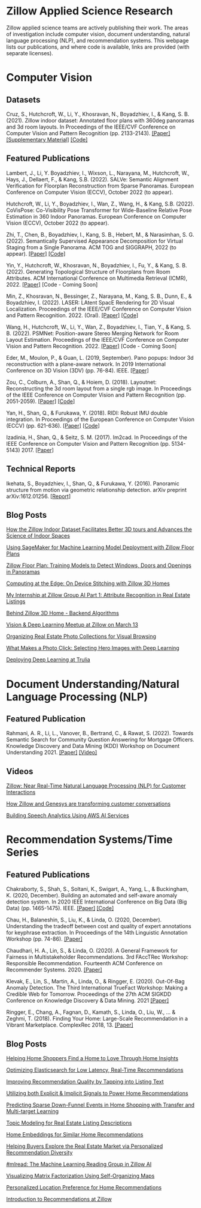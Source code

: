 # Zillow Applied Science Research
Zillow applied science teams are actively publishing their work. The areas of investigation include computer vision, document understanding, natural language processing (NLP), and recommendation systems. This webpage lists our publications, and where code is available, links are provided (with separate licenses).

# Computer Vision
## Datasets
Cruz, S., Hutchcroft, W., Li, Y., Khosravan, N., Boyadzhiev, I., & Kang, S. B. (2021). Zillow indoor dataset: Annotated floor plans with 360deg panoramas and 3d room layouts. In Proceedings of the IEEE/CVF Conference on Computer Vision and Pattern Recognition (pp. 2133-2143). [[Paper]](https://openaccess.thecvf.com/content/CVPR2021/papers/Cruz_Zillow_Indoor_Dataset_Annotated_Floor_Plans_With_360deg_Panoramas_and_CVPR_2021_paper) [[Supplementary Material]](https://openaccess.thecvf.com/content/CVPR2021/supplemental/Cruz_Zillow_Indoor_Dataset_CVPR_2021_supplemental.pdf) [[Code]](https://github.com/zillow/zind)
## Featured Publications
Lambert, J., Li, Y. Boyadzhiev, I., Wixson, L., Narayana, M., Hutchcroft, W., Hays, J., Dellaert, F., & Kang, S.B. (2022). SALVe: Semantic Alignment Verification for Floorplan Reconstruction from Sparse Panoramas. European Conference on Computer Vision (ECCV), October 2022 (to appear).

Hutchcroft, W., Li, Y., Boyadzhiev, I., Wan, Z., Wang, H., & Kang, S.B. (2022). CoVisPose: Co-Visibility Pose Transformer for Wide-Baseline Relative Pose Estimation in 360 Indoor Panoramas. European Conference on Computer Vision (ECCV), October 2022 (to appear).

Zhi, T., Chen, B., Boyadzhiev, I., Kang, S. B., Hebert, M., & Narasimhan, S. G. (2022). Semantically Supervised Appearance Decomposition for Virtual Staging from a Single Panorama. ACM TOG and SIGGRAPH, 2022 (to appear). [[Paper]](https://arxiv.org/abs/2205.13150) [[Code]](https://github.com/tiancheng-zhi/pano_decomp)

Yin, Y., Hutchcroft, W., Khosravan, N., Boyadzhiev, I., Fu, Y., & Kang, S. B. (2022). Generating Topological Structure of Floorplans from Room Attributes. ACM International Conference on Multimedia Retrieval (ICMR), 2022. [[Paper]](https://arxiv.org/pdf/2204.12338.pdf) [Code - Coming Soon]

Min, Z., Khosravan, N., Bessinger, Z., Narayana, M., Kang, S. B., Dunn, E., & Boyadzhiev, I. (2022). LASER: LAtent SpacE Rendering for 2D Visual Localization. Proceedings of the IEEE/CVF Conference on Computer Vision and Pattern Recognition. 2022. (Oral). [[Paper]](https://arxiv.org/abs/2204.00157) [[Code]](https://github.com/zillow/laser)

Wang, H., Hutchcroft, W., Li, Y., Wan, Z., Boyadzhiev, I., Tian, Y., & Kang, S. B. (2022). PSMNet: Position-aware Stereo Merging Network for Room Layout Estimation. Proceedings of the IEEE/CVF Conference on Computer Vision and Pattern Recognition. 2022. [[Paper]](https://arxiv.org/abs/2203.15965) [Code - Coming Soon]

Eder, M., Moulon, P., & Guan, L. (2019, September). Pano popups: Indoor 3d reconstruction with a plane-aware network. In 2019 International Conference on 3D Vision (3DV) (pp. 76-84). IEEE. [[Paper]](https://arxiv.org/pdf/1907.00939.pdf?ref=https://githubhelp.com)

Zou, C., Colburn, A., Shan, Q., & Hoiem, D. (2018). Layoutnet: Reconstructing the 3d room layout from a single rgb image. In Proceedings of the IEEE Conference on Computer Vision and Pattern Recognition (pp. 2051-2059). [[Paper]](https://openaccess.thecvf.com/content_cvpr_2018/papers/Zou_LayoutNet_Reconstructing_the_CVPR_2018_paper.pdf) [[Code]](https://github.com/zouchuhang/LayoutNet)

Yan, H., Shan, Q., & Furukawa, Y. (2018). RIDI: Robust IMU double integration. In Proceedings of the European Conference on Computer Vision (ECCV) (pp. 621-636). [[Paper]](https://openaccess.thecvf.com/content_ECCV_2018/papers/Hang_Yan_RIDI_Robust_IMU_ECCV_2018_paper.pdf) [[Code]](https://yanhangpublic.github.io/ridi/)

Izadinia, H., Shan, Q., & Seitz, S. M. (2017). Im2cad. In Proceedings of the IEEE Conference on Computer Vision and Pattern Recognition (pp. 5134-5143) 2017. [[Paper]](https://openaccess.thecvf.com/content_cvpr_2017/papers/Izadinia_IM2CAD_CVPR_2017_paper.pdf)

## Technical Reports
Ikehata, S., Boyadzhiev, I., Shan, Q., & Furukawa, Y. (2016). Panoramic structure from motion via geometric relationship detection. arXiv preprint arXiv:1612.01256. [[Report]](https://arxiv.org/abs/1612.01256)

## Blog Posts
[How the Zillow Indoor Dataset Facilitates Better 3D tours and Advances the Science of Indoor Spaces](https://www.zillow.com/tech/zillow-indoor-dataset-facilitates-better-3d-tours/)

[Using SageMaker for Machine Learning Model Deployment with Zillow Floor Plans](https://www.zillow.com/tech/sagemaker-ml-model-deployment-floor-plans/)

[Zillow Floor Plan: Training Models to Detect Windows, Doors and Openings in Panoramas](https://www.zillow.com/tech/training-models-to-detect-windows-doors-in-panos/)

[Computing at the Edge: On Device Stitching with Zillow 3D Homes](https://www.zillow.com/tech/on-device-stitching-with-zillow-3d-homes/)

[My Internship at Zillow Group AI Part 1: Attribute Recognition in Real Estate Listings](https://www.zillow.com/tech/attribute-recognition-in-real-estate-listings/)

[Behind Zillow 3D Home - Backend Algorithms](https://www.zillow.com/tech/behind-zillow-3d-home-backend-algorithms/)

[Vision & Deep Learning Meetup at Zillow on March 13](https://www.zillow.com/tech/first-vision-deep-learning-meetup/)

[Organizing Real Estate Photo Collections for Visual Browsing](https://www.trulia.com/blog/tech/organizing-photo-collections-for-visual-browsing/)

[What Makes a Photo Click: Selecting Hero Images with Deep Learning](https://www.trulia.com/blog/tech/selecting-hero-images-with-deep-learning/)

[Deploying Deep Learning at Trulia](https://www.trulia.com/blog/tech/deploying-deep-learning-trulia/)

# Document Understanding/Natural Language Processing (NLP)
## Featured Publication
Rahmani, A. R., Li, L., Vanover, B., Bertrand, C., & Rawat, S. (2022). Towards Semantic Search for Community Question Answering for Mortgage Officers. Knowledge Discovery and Data Mining (KDD) Workshop on Document Understanding 2021. [[Paper]](https://arxiv.org/abs/2203.06807) [[Video]](https://www.youtube.com/watch?v=1HMIsJhqFWE&t=90s)

## Videos
[Zillow: Near Real-Time Natural Language Processing (NLP) for Customer Interactions](https://www.youtube.com/watch?v=w-qGSyzDL6g)

[How Zillow and Genesys are transforming customer conversations](https://youtu.be/2N_sA0_Ra_8?t=670)

[Building Speech Analytics Using AWS AI Services](https://www.youtube.com/watch?v=twsGnp2X-aQ)

# Recommendation Systems/Time Series
## Featured Publications
Chakraborty, S., Shah, S., Soltani, K., Swigart, A., Yang, L., & Buckingham, K. (2020, December). Building an automated and self-aware anomaly detection system. In 2020 IEEE International Conference on Big Data (Big Data) (pp. 1465-1475). IEEE. [[Paper]](https://arxiv.org/pdf/2011.05047.pdf) [[Code]](https://github.com/zillow/luminaire)

Chau, H., Balaneshin, S., Liu, K., & Linda, O. (2020, December). Understanding the tradeoff between cost and quality of expert annotations for keyphrase extraction. In Proceedings of the 14th Linguistic Annotation Workshop (pp. 74-86). [[Paper]](https://aclanthology.org/2020.law-1.7.pdf)

Chaudhari, H. A., Lin, S., & Linda, O. (2020). A General Framework for Fairness in Multistakeholder Recommendations. 3rd FAccTRec Workshop: Responsible Recommendation. Fourteenth ACM Conference on Recommender Systems. 2020. [[Paper]](https://arxiv.org/abs/2009.02423)

Klevak, E., Lin, S., Martin, A., Linda, O., & Ringger, E. (2020). Out-Of-Bag Anomaly Detection. The Third International TrueFact Workshop: Making a Credible Web for Tomorrow. Proceedings of the 27th ACM SIGKDD Conference on Knowledge Discovery & Data Mining. 2021 [[Paper]](https://arxiv.org/abs/2009.09358)

Ringger, E., Chang, A., Fagnan, D., Kamath, S., Linda, O., Liu, W., ... & Zeghmi, T. (2018). Finding Your Home: Large-Scale Recommendation in a Vibrant Marketplace. ComplexRec 2018, 13. [[Paper]](http://toinebogers.com/workshops/complexrec2018/resources/proceedings.pdf#page=13)

## Blog Posts
[Helping Home Shoppers Find a Home to Love Through Home Insights](https://www.zillow.com/tech/helping-shoppers-find-a-home-using-home-insights/)

[Optimizing Elasticsearch for Low Latency, Real-Time Recommendations](https://www.zillow.com/tech/optimizing-elasticsearch/)

[Improving Recommendation Quality by Tapping into Listing Text](https://www.zillow.com/tech/improve-quality-listing-text/)

[Utilizing both Explicit & Implicit Signals to Power Home Recommendations](https://www.zillow.com/tech/utilizing-both-explicit-implicit-signals/)

[Predicting Sparse Down-Funnel Events in Home Shopping with Transfer and Multi-target Learning](https://www.zillow.com/tech/predicting-sparse-down-funnel-events/)

[Topic Modeling for  Real Estate Listing Descriptions](https://www.zillow.com/tech/topic-modeling/)

[Home Embeddings for Similar Home Recommendations](https://www.zillow.com/tech/embedding-similar-home-recommendation/)

[Helping Buyers Explore the Real Estate Market via Personalized Recommendation Diversity](https://www.zillow.com/tech/personalized-recommendation-diversity/)

[#mlread: The Machine Learning Reading Group in Zillow AI](https://www.zillow.com/tech/mlread/)

[Visualizing Matrix Factorization Using Self-Organizing Maps](https://www.zillow.com/tech/visualizing-matrix-factorization/)

[Personalized Location Preference for Home Recommendations](https://www.zillow.com/tech/personalized-location-preference/)

[Introduction to Recommendations at Zillow](https://www.zillow.com/tech/introduction-recommendations-zillow/)



